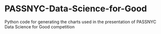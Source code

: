 # PASSNYC-Data-Science-for-Good
Python code for generating the charts used in the presentation of PASSNYC Data Science for Good competition
